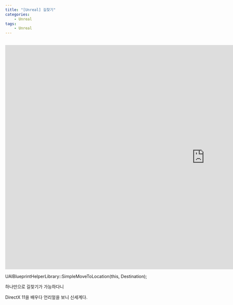 ```yaml
---
title: "[Unreal] 길찾기"
categories:
    - Unreal
tags:
    - Unreal
---
```


<br>
<iframe width="1280" height="720" src="https://www.youtube.com/embed/rh5DoLvG050" title="YouTube video player" frameborder="0" allow="accelerometer; autoplay; clipboard-write; encrypted-media; gyroscope; picture-in-picture" allowfullscreen></iframe>

<br>


UAIBlueprintHelperLibrary::SimpleMoveToLocation(this, Destination);

하나만으로 길찾기가 가능하다니

DirectX 11을 배우다 언리얼을 보니 신세계다.

